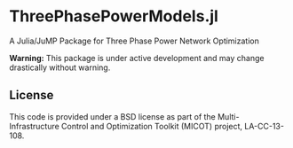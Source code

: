 # ThreePhasePowerModels.jl
A Julia/JuMP Package for Three Phase Power Network Optimization

**Warning:** This package is under active development and may change drastically without warning.


## License

This code is provided under a BSD license as part of the Multi-Infrastructure Control and Optimization Toolkit (MICOT) project, LA-CC-13-108.
